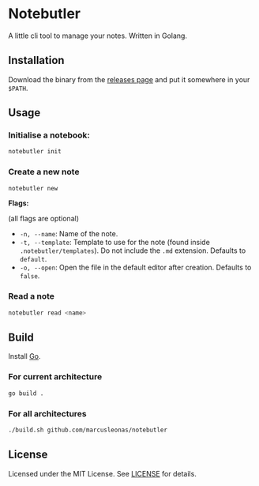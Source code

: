 # Notebutler

A little cli tool to manage your notes. Written in Golang.

## Installation

Download the binary from the [releases page](https://github.com/marcusleonas/notebutler/releases) and put it somewhere in your `$PATH`.

## Usage

### Initialise a notebook:

```sh
notebutler init
```

### Create a new note

```sh
notebutler new
```

**Flags:**

(all flags are optional)

- `-n, --name`: Name of the note.
- `-t, --template`: Template to use for the note (found inside `.notebutler/templates`). Do not include the `.md` extension. Defaults to `default`.
- `-o, --open`: Open the file in the default editor after creation. Defaults to `false`.

### Read a note

```sh
notebutler read <name>
```

## Build

Install [Go](https://golang.org/doc/install).

### For current architecture

```sh
go build .
```

### For all architectures

```sh
./build.sh github.com/marcusleonas/notebutler
```

## License

Licensed under the MIT License. See [LICENSE](LICENSE) for details.

